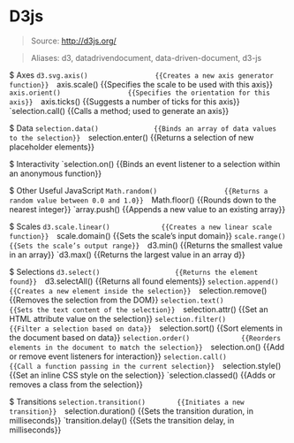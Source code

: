 # D3js

> Source: http://d3js.org/

> Aliases: d3, datadrivendocument, data-driven-document, d3-js

$ Axes
    `d3.svg.axis()                 {{Creates a new axis generator function}} 
    `axis.scale()                  {{Specifies the scale to be used with this axis}} 
    `axis.orient()                 {{Specifies the orientation for this axis}} 
    `axis.ticks()                  {{Suggests a number of ticks for this axis}} 
    `selection.call()              {{Calls a method; used to generate an axis}} 

$ Data
    `selection.data()              {{Binds an array of data values to the selection}} 
    `selection.enter()             {{Returns a selection of new placeholder elements}} 

$ Interactivity
    `selection.on()                {{Binds an event listener to a selection within an anonymous function}} 

$ Other Useful JavaScript
    `Math.random()                 {{Returns a random value between 0.0 and 1.0}} 
    `Math.floor()                  {{Rounds down to the nearest integer}} 
    `array.push()                  {{Appends a new value to an existing array}} 

$ Scales
    `d3.scale.linear()             {{Creates a new linear scale function}} 
    `scale.domain()                {{Sets the scale’s input domain}} 
    `scale.range()                 {{Sets the scale’s output range}} 
    `d3.min()                      {{Returns the smallest value in an array}} 
    `d3.max()                      {{Returns the largest value in an array d}} 

$ Selections
    `d3.select()                   {{Returns the element found}} 
    `d3.selectAll()                {{Returns all found elements}} 
    `selection.append()            {{Creates a new element inside the selection}} 
    `selection.remove()            {{Removes the selection from the DOM}} 
    `selection.text()              {{Sets the text content of the selection}} 
    `selection.attr()              {{Set an HTML attribute value on the selection}} 
    `selection.filter()            {{Filter a selection based on data}} 
    `selection.sort()              {{Sort elements in the document based on data}} 
    `selection.order()             {{Reorders elements in the document to match the selection}} 
    `selection.on()                {{Add or remove event listeners for interaction}} 
    `selection.call()              {{Call a function passing in the current selection}} 
    `selection.style()             {{Set an inline CSS style on the selection}} 
    `selection.classed()           {{Adds or removes a class from the selection}} 

$ Transitions
    `selection.transition()        {{Initiates a new transition}} 
    `selection.duration()          {{Sets the transition duration, in milliseconds}} 
    `transition.delay()            {{Sets the transition delay, in milliseconds}} 

